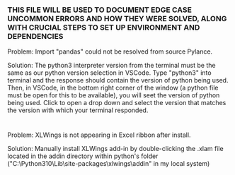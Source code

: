 ### THIS FILE WILL BE USED TO DOCUMENT EDGE CASE UNCOMMON ERRORS AND HOW THEY WERE SOLVED, ALONG WITH CRUCIAL STEPS TO SET UP ENVIRONMENT AND DEPENDENCIES ###

Problem: Import "pandas" could not be resolved from source Pylance.

Solution: The python3 interpreter version from the terminal must be the same as our python version selection in VSCode. Type "python3" into terminal and the response should contain the version of python being used. Then, in VSCode, in the bottom right corner of the window (a python file must be open for this to be available), you will seet the version of python being used. Click to open a drop down and select the version that matches the version with which your terminal responded.
#
Problem: XLWings is not appearing in Excel ribbon after install.

Solution: Manually install XLWings add-in by double-clicking the .xlam file located in the addin directory within python's folder ("C:\Python310\Lib\site-packages\xlwings\addin" in my local system)
